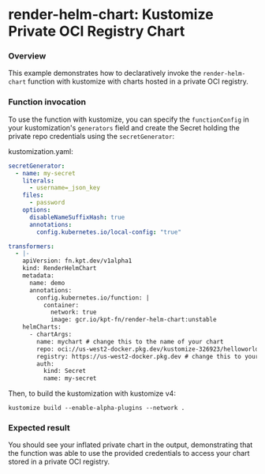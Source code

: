 # render-helm-chart: Kustomize Private OCI Registry Chart

### Overview

This example demonstrates how to declaratively invoke the `render-helm-chart`
function with kustomize with charts hosted in a private OCI registry.

### Function invocation

To use the function with kustomize, you can specify the `functionConfig`
in your kustomization's `generators` field and create the Secret holding
the private repo credentials using the `secretGenerator`:

kustomization.yaml:
```yaml
secretGenerator:
  - name: my-secret
    literals:
      - username=_json_key
    files:
      - password
    options:
      disableNameSuffixHash: true
      annotations:
        config.kubernetes.io/local-config: "true"

transformers:
  - |-
    apiVersion: fn.kpt.dev/v1alpha1
    kind: RenderHelmChart
    metadata:
      name: demo
      annotations:
        config.kubernetes.io/function: |
          container:
            network: true
            image: gcr.io/kpt-fn/render-helm-chart:unstable
    helmCharts:
      - chartArgs:
        name: mychart # change this to the name of your chart
        repo: oci://us-west2-docker.pkg.dev/kustomize-326923/helloworld-chart # change this to your private OCI repo
        registry: https://us-west2-docker.pkg.dev # change this to your OCI registry
        auth:
          kind: Secret
          name: my-secret
```

Then, to build the kustomization with kustomize v4:

```shell
kustomize build --enable-alpha-plugins --network .
```

### Expected result

You should see your inflated private chart in the output, demonstrating that the function was able to
use the provided credentials to access your chart stored in a private OCI registry.
